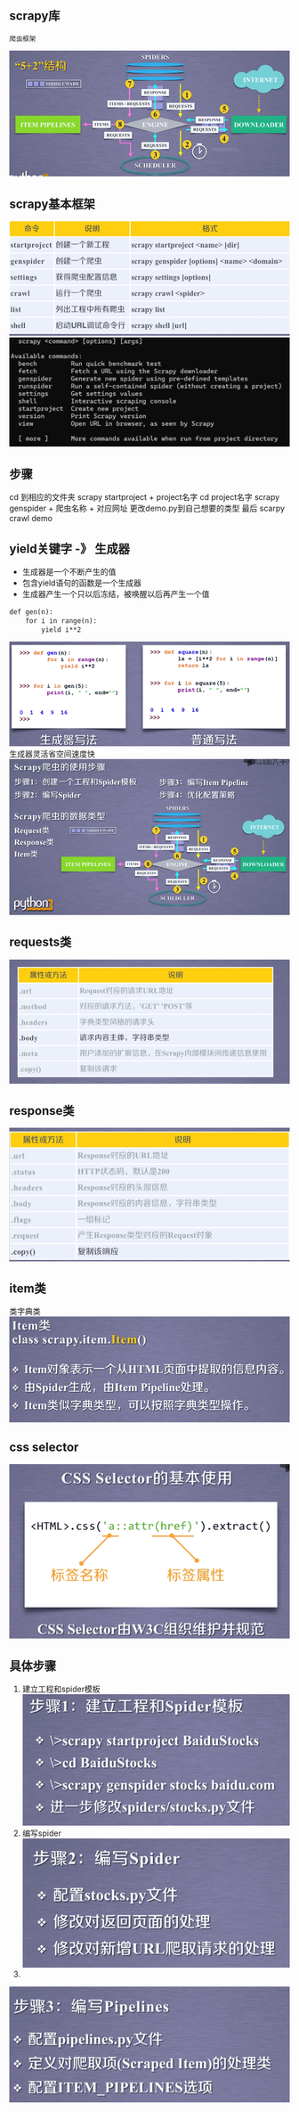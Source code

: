 ## scrapy库
	爬虫框架
![输入图片说明](/imgs/2024-07-14/FlOKGdsmur9IBtXp.png)
## scrapy基本框架
![输入图片说明](/imgs/2024-07-14/GDQH68vcjuvhgwvo.png)
![输入图片说明](/imgs/2024-07-14/pyR4PaoSc19ogOSB.png)


## 步骤
cd 到相应的文件夹
scrapy startproject + project名字
cd project名字
scrapy genspider + 爬虫名称 + 对应网址
更改demo.py到自己想要的类型
最后 scarpy crawl demo


## yield关键字 -》 生成器
- 生成器是一个不断产生的值
- 包含yield语句的函数是一个生成器
- 生成器产生一个只以后冻结，被唤醒以后再产生一个值

```
def gen(n):
	for i in range(n):
		yield i**2
```

![输入图片说明](/imgs/2024-07-14/oYtQ6CZbvGXg7SCs.png)
生成器灵活省空间速度快
![输入图片说明](/imgs/2024-07-14/ktnvG3dqJKeNKbjP.png)

## requests类                                                                                                                                                                                                                                                                                                                                                                                                                                                                                                                                                                                                                                                                                                                                
![输入图片说明](/imgs/2024-07-14/Ka8DZI8SYWD38blx.png)

## response类
![输入图片说明](/imgs/2024-07-14/Qx3E5W7Prk64Bf7t.png)

## item类
类字典类
![输入图片说明](/imgs/2024-07-14/Fm5my0c5pi9Ydeui.png)

## css selector
![输入图片说明](/imgs/2024-07-14/Xdm3DrzEjXaV44xE.png)

## 具体步骤
1. 建立工程和spider模板![输入图片说明](/imgs/2024-07-14/id56BZscC1ydTmnk.png)
2. 编写spider
![输入图片说明](/imgs/2024-07-14/TX99dpm7IOXwEUJx.png)
3.
![输入图片说明](/imgs/2024-07-14/VvWnj9hFmvF0KnJT.png)
<!--stackedit_data:
eyJoaXN0b3J5IjpbOTAxOTIwNDA3LC0xNzAwMTUxNDMwLC0xNz
AwMTUxNDMwLDMxOTA0NTg0LC03Njg3NDM3ODIsMTk2NDgzMzE5
MywxMjE5NTQyMTM3LC0yMDQxODcwODcyLDE3NzMzNTA1NDgsLT
MzODg1MTAzMywtMTI3MDQwMjk4OCwxNDk5NjgzNjUzLC0xMTQy
MzUzMTMsMTE1MzkzMzc4MiwtMjA4ODc0NjYxMl19
-->